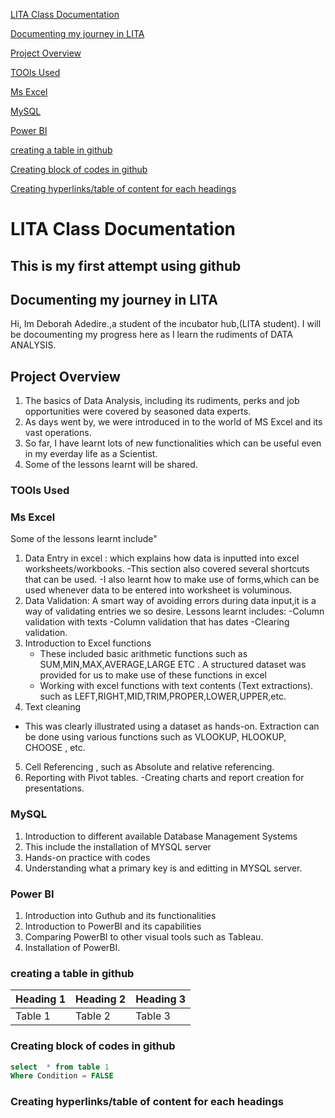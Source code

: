 
 [LITA Class Documentation](lita-class-documentation)
 
 [Documenting my journey in LITA](documenting-my-journey-in-lita)
 
 [Project Overview](project-overview)
 
 [TOOls Used](tools-used)
 
 [Ms Excel](ms-excel)
 
 [MySQL](mysql)
 
 [Power BI](power-bi)
 
 [creating a table in github](creating-a-table-in-github)
 
 [Creating block of codes in github](creating-block-of-codes-in-github)
 
 [Creating hyperlinks/table of content for each headings](creating-hyperlinks/table-of-content-for-each-headings)
 

# LITA Class Documentation
This is my first attempt using github
---
##  Documenting my journey in LITA
Hi, Im Deborah Adedire.,a student of the incubator hub,(LITA student).
I will be docoumenting my progress here as I learn the rudiments of DATA ANALYSIS.

##  Project Overview
1. The basics of Data Analysis, including its rudiments, perks and job opportunities were covered by seasoned data experts.
2. As days went by, we were introduced in to the world of MS Excel and its vast operations.
3. So far, I have learnt lots of new functionalities which can be useful even in my everday life as a Scientist.
4. Some of the lessons learnt will be shared.

###  TOOls Used
###  Ms Excel
Some of the lessons learnt include"
1. Data Entry in excel : which explains how data is inputted into excel worksheets/workbooks.
   -This section also covered several shortcuts that can be used.
   -I also learnt how to make use of forms,which can be used whenever data to be entered into worksheet is voluminous.
2. Data Validation: A smart way of avoiding errors during data input,it is a way of validating entries we so desire.
Lessons learnt includes:
   -Column validation with texts
   -Column validation that has dates 
   -Clearing validation.
3. Introduction to Excel functions 
   - These included basic arithmetic functions such as SUM,MIN,MAX,AVERAGE,LARGE ETC . A structured dataset was provided for us to make use of these functions in excel
   - Working with excel functions with text contents (Text extractions). such as LEFT,RIGHT,MID,TRIM,PROPER,LOWER,UPPER,etc.
4.  Text cleaning 
   -   This was clearly illustrated using a dataset as hands-on. Extraction can be done using various functions such as VLOOKUP, HLOOKUP, CHOOSE , etc.
5.   Cell Referencing , such as Absolute and relative referencing.
6.   Reporting with Pivot tables.
      -Creating charts and report creation for presentations.

### MySQL
  1. Introduction to different available Database Management Systems
  2. This include the installation of MYSQL server
  3. Hands-on practice with codes
  4. Understanding what a primary key is  and editting in MYSQL server.

### Power BI
 1.   Introduction into Guthub and its functionalities
 2.   Introduction to PowerBI and its capabilities
 3.   Comparing PowerBI to other visual tools such as Tableau.
 4.   Installation of PowerBI.

  
### creating a table in github
|Heading 1|Heading 2|Heading 3|
|---------|---------|---------|
|Table 1|Table 2|Table 3|


### Creating block of codes in github

```SQL
select  * from table 1
Where Condition = FALSE
```
  
### Creating hyperlinks/table of content for each headings

   
   
   

